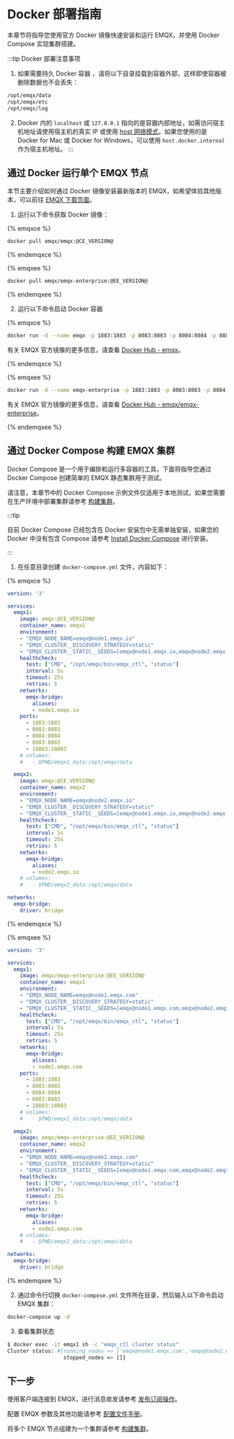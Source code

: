# Docker 部署指南

本章节将指导您使用官方 Docker 镜像快速安装和运行 EMQX，并使用 Docker Compose 实现集群搭建。

:::tip Docker 部署注意事项

1. 如果需要持久 Docker 容器 ，请将以下目录挂载到容器外部，这样即使容器被删除数据也不会丢失：

```bash
/opt/emqx/data
/opt/emqx/etc
/opt/emqx/log
```

2. Docker 内的 `localhost` 或 `127.0.0.1` 指向的是容器内部地址，如需访问宿主机地址请使用宿主机的真实 IP 或使用 [host 网络模式](https://docs.docker.com/network/host/)。如果您使用的是 Docker for Mac 或 Docker for Windows，可以使用 `host.docker.internal` 作为宿主机地址。
:::

## 通过 Docker 运行单个 EMQX 节点

本节主要介绍如何通过 Docker 镜像安装最新版本的 EMQX，如希望体验其他版本，可以前往 [EMQX 下载页面](https://www.emqx.com/zh/try?product=enterprise)。

1. 运行以下命令获取 Docker 镜像：

{% emqxce %}

```bash
docker pull emqx/emqx:@CE_VERSION@
```

{% endemqxce %}

{% emqxee %}

```bash
docker pull emqx/emqx-enterprise:@EE_VERSION@
```

{% endemqxee %}

2. 运行以下命令启动 Docker 容器

{% emqxce %}

```bash
docker run -d --name emqx -p 1883:1883 -p 8083:8083 -p 8084:8084 -p 8883:8883 -p 18083:18083 emqx/emqx:@CE_VERSION@
```

有关 EMQX 官方镜像的更多信息，请查看 [Docker Hub - emqx](https://hub.docker.com/_/emqx)。

{% endemqxce %}

{% emqxee %}

```bash
docker run -d --name emqx-enterprise -p 1883:1883 -p 8083:8083 -p 8084:8084 -p 8883:8883 -p 18083:18083 emqx/emqx-enterprise:@EE_VERSION@
```

有关 EMQX 官方镜像的更多信息，请查看 [Docker Hub - emqx/emqx-enterprise](https://hub.docker.com/r/emqx/emqx-enterprise)。

{% endemqxee %}

## 通过 Docker Compose 构建 EMQX 集群

Docker Compose 是一个用于编排和运行多容器的工具，下面将指导您通过 Docker Compose 创建简单的 EMQX 静态集群用于测试。

请注意，本章节中的 Docker Compose 示例文件仅适用于本地测试，如果您需要在生产环境中部署集群请参考 [构建集群](./cluster/introduction.md)。

:::tip

目前 Docker Compose 已经包含在 Docker 安装包中无需单独安装，如果您的 Docker 中没有包含 Compose 请参考 [Install Docker Compose](https://docs.docker.com/compose/install/) 进行安装。

:::

1. 在任意目录创建 `docker-compose.yml` 文件，内容如下：

{% emqxce %}

```yml
version: '3'

services:
  emqx1:
    image: emqx:@CE_VERSION@
    container_name: emqx1
    environment:
    - "EMQX_NODE_NAME=emqx@node1.emqx.io"
    - "EMQX_CLUSTER__DISCOVERY_STRATEGY=static"
    - "EMQX_CLUSTER__STATIC__SEEDS=[emqx@node1.emqx.io,emqx@node2.emqx.io]"
    healthcheck:
      test: ["CMD", "/opt/emqx/bin/emqx_ctl", "status"]
      interval: 5s
      timeout: 25s
      retries: 5
    networks:
      emqx-bridge:
        aliases:
        - node1.emqx.io
    ports:
      - 1883:1883
      - 8083:8083
      - 8084:8084
      - 8883:8883
      - 18083:18083 
    # volumes:
    #   - $PWD/emqx1_data:/opt/emqx/data

  emqx2:
    image: emqx:@CE_VERSION@
    container_name: emqx2
    environment:
    - "EMQX_NODE_NAME=emqx@node2.emqx.io"
    - "EMQX_CLUSTER__DISCOVERY_STRATEGY=static"
    - "EMQX_CLUSTER__STATIC__SEEDS=[emqx@node1.emqx.io,emqx@node2.emqx.io]"
    healthcheck:
      test: ["CMD", "/opt/emqx/bin/emqx_ctl", "status"]
      interval: 5s
      timeout: 25s
      retries: 5
    networks:
      emqx-bridge:
        aliases:
        - node2.emqx.io
    # volumes:
    #   - $PWD/emqx2_data:/opt/emqx/data

networks:
  emqx-bridge:
    driver: bridge
```

{% endemqxce %}

{% emqxee %}

```yml
version: '3'

services:
  emqx1:
    image: emqx/emqx-enterprise:@EE_VERSION@
    container_name: emqx1
    environment:
    - "EMQX_NODE_NAME=emqx@node1.emqx.com"
    - "EMQX_CLUSTER__DISCOVERY_STRATEGY=static"
    - "EMQX_CLUSTER__STATIC__SEEDS=[emqx@node1.emqx.com,emqx@node2.emqx.com]"
    healthcheck:
      test: ["CMD", "/opt/emqx/bin/emqx_ctl", "status"]
      interval: 5s
      timeout: 25s
      retries: 5
    networks:
      emqx-bridge:
        aliases:
        - node1.emqx.com
    ports:
      - 1883:1883
      - 8083:8083
      - 8084:8084
      - 8883:8883
      - 18083:18083
    # volumes:
    #   - $PWD/emqx1_data:/opt/emqx/data

  emqx2:
    image: emqx/emqx-enterprise:@EE_VERSION@
    container_name: emqx2
    environment:
    - "EMQX_NODE_NAME=emqx@node2.emqx.com"
    - "EMQX_CLUSTER__DISCOVERY_STRATEGY=static"
    - "EMQX_CLUSTER__STATIC__SEEDS=[emqx@node1.emqx.com,emqx@node2.emqx.com]"
    healthcheck:
      test: ["CMD", "/opt/emqx/bin/emqx_ctl", "status"]
      interval: 5s
      timeout: 25s
      retries: 5
    networks:
      emqx-bridge:
        aliases:
        - node2.emqx.com
    # volumes:
    #   - $PWD/emqx2_data:/opt/emqx/data

networks:
  emqx-bridge:
    driver: bridge
```

{% endemqxee %}

2. 通过命令行切换 `docker-compose.yml` 文件所在目录，然后输入以下命令启动 EMQX 集群：

```bash
docker-compose up -d
```

3. 查看集群状态

```bash
$ docker exec -it emqx1 sh -c "emqx_ctl cluster status"
Cluster status: #{running_nodes => ['emqx@node1.emqx.com','emqx@node2.emqx.com'],
                  stopped_nodes => []}
```

## 下一步

使用客户端连接到 EMQX，进行消息收发请参考 [发布订阅操作](../messaging/introduction.md)。

配置 EMQX 参数及其他功能请参考 [配置文件手册](../configuration/configuration.md)。

将多个 EMQX 节点组建为一个集群请参考 [构建集群](./cluster/introduction.md)。
